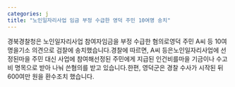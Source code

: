 ```yaml
---
categories: j
title: "노인일자리사업 임금 부정 수급한 영덕 주민 10여명 송치"
---
```

경북경찰청은 노인일자리사업 참여자임금을 부정 수급한 혐의로영덕 주민 A씨 등 10여 명을기소 의견으로 검찰에 송치했습니다.경찰에 따르면, A씨 등은노인일자리사업에 선정된마을 주민 대신 사업에 참여해선정된 주민에게 지급된 인건비를마을 기금이나 수고비 명목으로 받아 나눠 쓴혐의를 받고 있습니다.한편, 영덕군은 경찰 수사가 시작된 뒤600여만 원을 환수조치 했습니다.